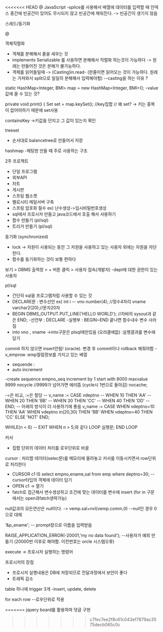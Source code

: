 <<<<<<< HEAD
@
JavaScript
-splice를 사용해서 배열에 데이터를 입력할 때 인덱스 중간에 빈공간이 있어도 무시되지 않고 빈공간에 채워진다. -> 빈공간이 생기지 않음

스레드/동기화

@

객체직렬화
- 객체를 분해해서 줄을 세우는 것
- implements Serializable 를 사용하면 분해해서 직렬화 하는것이 가능하다
     -> 원래는 만들어진 것은 분해가 불가능하다.
- 객체를 읽어들일때 -> (Casting)in.read- (한줄이면 읽어오는 것이 가능하다. 원래는 가져와서 split으로 일일히 분해해서 입력해야함)
   --casting을 하는 이유 ?     

static HashMap<Integer, BMI> map = new HashMap<Integer, BMI>();
-value 값에 올 수 있는 것?

 private void print() {
        Set<Integer> set = map.keySet(); //key집합 
        // 왜 set? -> 키는 중복이 없어야하기 때문에 set사용

containsKey ->키값을 던지고 그 값이 있는지 확인

treeset
- 순서대로 balancetree로 만들어서 저장

hashmap
-채팅방 만들 때 주로 사용하는 구조

2주 프로젝트
- 단일 프로그램
- 외부API
- 차트
- 게시판
- 스프링 웹소켓
- 벨로시티 메일서버 구축
- 스프링 암호화 필수 ex) 난수생성->임시비밀번호생성
- sql에서 프로시저 만들고 java코드에서 호출 해서 사용하기
- 함수 만들기 (pl/sql)
- 트리거 만들기 (pl/sql)

동기화 (synchronized)
- lock -> 자원이 사용되는 동안 그 자원을 사용하고 있는 사용자 외에는 자원을 차단한다.
- 함수를 동기화하는 것이 보통 편하다

보기 > DBMS 출력창 > + 버튼 클릭 > 사용자 접속(개발자)
-dept에 대한 권한이 있는 사용자

pl/sql
- 간단히 sql을 프로그램처럼 사용할 수 있는 것
- DECLARE문 : 변수선언 ex) int i 
-- vno number(4); //정수4자리
  vname varchar2(20);//문자20자
- BEGIN
  DBMS_OUTPUT.PUT_LINE('HELLO WORLD'); //자바의 sysout과 같은
  END;
-선언부 : DECLARE
-실행부 : BEGIN~END 끝나면 함수내수 변수 사라짐
- into vno , vname ->into구문은 plsql에만있음 (오라클에없) :실행결과를 변수에 담기

commit 하지 않으면 insert안됨! (oracle). 변경 후 commit이나 rollback 해줘야함
-v_emprow :emp컬럼정보를 가지고 있는 배열

- sequende :
- auto increment

-create sequence empno_seq
increment by 1
start with 8000
maxvalue 9999
nocycle //9999가 넘어가면 에러뜸 (cycle시  1번으로 돌아감)
nocache;

-=은 비교, :=은 할당
--    v_name := CASE vdeptno
--                WHEN 10  THEN 'AA'
--                WHEN 20  THEN 'BB'
--                WHEN 30  THEN 'CC'
--                WHEN 40  THEN 'DD'
--              END;
-- 아래의 방식이 더 사용하기에 좋음
    v_name := CASE 
                WHEN vdeptno=10  THEN 'AA'
                WHEN vdeptno in(20,30)  THEN 'BB'
                WHEN vdeptno=40  THEN 'CC'
                ELSE 'NOT'
              END;

WHILE(n < 6) -- EXIT WHEN n > 5;와 같다
LOOP
   실행문;
END LOOP         

 커서 
- 집합 단위의 데이터 처리를 로우단위로 바꿈

cursor : 처리할 데이터(selec문)를 메모리에 올려놓고 커서를 이동시키면서 row단위로 처리한다
- CURSOR c1  IS select empno,ename,sal from emp where deptno=30; --cursor타입의 객체에 데이터 담기
- OPEN c1 -> 열기
- fatch로 접근해서 변수생성하고 조건에 맞는 데이터를 변수에 insert (for in 구문에서는 open과fatch생략가능)

null값과의 모든연산은 null이다.
-> vemp.sal+nvl(vemp.comm,0) --null인 경우 0으로 대체

'&p_ename'; -- prompt창으로  이름을 입력받음

RAISE_APPLICATION_ERROR(-20001,'my no data found'); --사용자가 예외 만들기 (20000번 이후로 해야함. 이전번호는 orcle 시스템오류)

execute -> 프로시저 실행하는 명령어

프로시저의 장점
- 프로시저 실행내용은 DB에 저장되므로 전달과정에서 보안이 좋다
- 트래픽 감소

table 하나에 trigger 3개
-insert, update, delete

for each row --로우단위로 적용



=======
jquery board를 활용하여 댓글 구현
>>>>>>> c7fec7ee2f8c61c043ef7879ac3575decb065c0c
